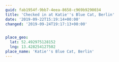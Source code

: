 ```yaml
---
guid: fab1954f-9bb7-4eea-8658-c969b9290034
title: 'Checked in at Katie''s Blue Cat, Berlin'
date: '2019-09-22T15:19:14+00:00'
changed: '2019-09-24T19:17:13+00:00'


place_geo:
  lat: 52.492975128152
  lng: 13.428254127502
place_name: 'Katie''s Blue Cat, Berlin'
---
```


